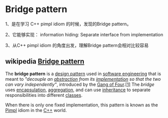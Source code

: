 # Bridge pattern

1、是在学习 C++ pimpl idiom 的时候，发现的Bridge pattern。

2、它能够实现： information hiding: Separate interface from implementation

3、从C++ pimpl idiom 的角度出发，理解Bridge pattern会相对比较容易

## wikipedia [Bridge pattern](https://en.wikipedia.org/wiki/Bridge_pattern)

The **bridge pattern** is a [design pattern](https://en.wikipedia.org/wiki/Software_design_pattern) used in [software engineering](https://en.wikipedia.org/wiki/Software_engineering) that is meant to *"decouple an [abstraction](https://en.wikipedia.org/wiki/Abstraction_(computer_science)) from its [implementation](https://en.wikipedia.org/wiki/Implementation) so that the two can vary independently"*, introduced by the [Gang of Four](https://en.wikipedia.org/wiki/Design_Patterns).[[1\]](https://en.wikipedia.org/wiki/Bridge_pattern#cite_note-1) The *bridge* uses [encapsulation](https://en.wikipedia.org/wiki/Encapsulation_(computer_science)), [aggregation](https://en.wikipedia.org/wiki/Object_composition#Aggregation), and can use [inheritance](https://en.wikipedia.org/wiki/Inheritance_(object-oriented_programming)) to separate responsibilities into different [classes](https://en.wikipedia.org/wiki/Class_(computer_science)).

When there is only one fixed implementation, this pattern is known as the [Pimpl](https://en.wikipedia.org/wiki/Pimpl) idiom in the [C++](https://en.wikipedia.org/wiki/C%2B%2B) world.